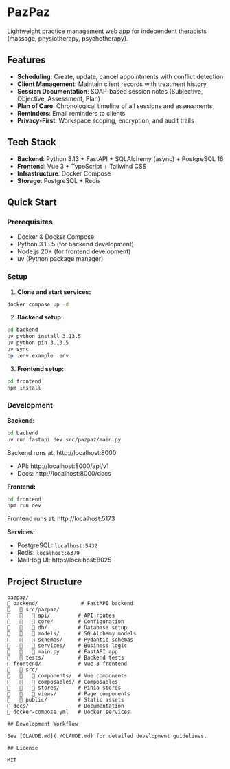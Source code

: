 # PazPaz

Lightweight practice management web app for independent therapists (massage, physiotherapy, psychotherapy).

## Features

- **Scheduling**: Create, update, cancel appointments with conflict detection
- **Client Management**: Maintain client records with treatment history
- **Session Documentation**: SOAP-based session notes (Subjective, Objective, Assessment, Plan)
- **Plan of Care**: Chronological timeline of all sessions and assessments
- **Reminders**: Email reminders to clients
- **Privacy-First**: Workspace scoping, encryption, and audit trails

## Tech Stack

- **Backend**: Python 3.13 + FastAPI + SQLAlchemy (async) + PostgreSQL 16
- **Frontend**: Vue 3 + TypeScript + Tailwind CSS
- **Infrastructure**: Docker Compose
- **Storage**: PostgreSQL + Redis

## Quick Start

### Prerequisites

- Docker & Docker Compose
- Python 3.13.5 (for backend development)
- Node.js 20+ (for frontend development)
- uv (Python package manager)

### Setup

1. **Clone and start services:**
```bash
docker compose up -d
```

2. **Backend setup:**
```bash
cd backend
uv python install 3.13.5
uv python pin 3.13.5
uv sync
cp .env.example .env
```

3. **Frontend setup:**
```bash
cd frontend
npm install
```

### Development

**Backend:**
```bash
cd backend
uv run fastapi dev src/pazpaz/main.py
```

Backend runs at: http://localhost:8000
- API: http://localhost:8000/api/v1
- Docs: http://localhost:8000/docs

**Frontend:**
```bash
cd frontend
npm run dev
```

Frontend runs at: http://localhost:5173

**Services:**
- PostgreSQL: `localhost:5432`
- Redis: `localhost:6379`
- MailHog UI: http://localhost:8025

## Project Structure

```
pazpaz/
   backend/              # FastAPI backend
      src/pazpaz/
         api/         # API routes
         core/        # Configuration
         db/          # Database setup
         models/      # SQLAlchemy models
         schemas/     # Pydantic schemas
         services/    # Business logic
         main.py      # FastAPI app
      tests/           # Backend tests
   frontend/            # Vue 3 frontend
      src/
         components/  # Vue components
         composables/ # Composables
         stores/      # Pinia stores
         views/       # Page components
      public/          # Static assets
   docs/                # Documentation
   docker-compose.yml   # Docker services

## Development Workflow

See [CLAUDE.md](./CLAUDE.md) for detailed development guidelines.

## License

MIT